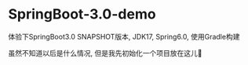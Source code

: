 # SpringBoot-3.0-demo
体验下SpringBoot3.0 SNAPSHOT版本, JDK17, Spring6.0, 使用Gradle构建

虽然不知道以后是什么情况, 但是我先初始化一个项目放在这儿🤔
